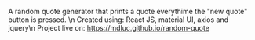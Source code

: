A random quote generator that prints a quote everythime the "new quote" button is pressed. \n
Created using: React JS, material UI, axios and jquery\n
Project live on: https://mdluc.github.io/random-quote
